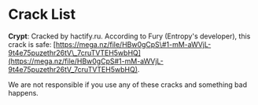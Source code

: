 # Crack List

**Crypt**: Cracked by hactify.ru. According to Fury \(Entropy's developer\), this crack is safe: [https://mega.nz/file/HBw0gCpS\#1-mM-aWVjL-9t4e75puzethr26tV\_7cruTVTEH5wbHQ](https://mega.nz/file/HBw0gCpS#1-mM-aWVjL-9t4e75puzethr26tV_7cruTVTEH5wbHQ). 

We are not responsible if you use any of these cracks and something bad happens.

